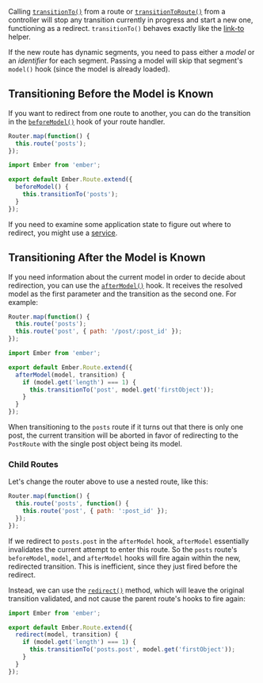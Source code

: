 Calling [`transitionTo()`][1] from a route or [`transitionToRoute()`][2] from a
controller will stop any transition currently in progress and start a new
one, functioning as a redirect. `transitionTo()` behaves exactly like the
[link-to](../../templates/links/) helper.

[1]: https://api.emberjs.com/classes/Ember.Route.html#method_transitionTo
[2]: https://api.emberjs.com/classes/Ember.Controller.html#method_transitionToRoute

If the new route has dynamic segments, you need to pass either a _model_ or an _identifier_ for each segment.
Passing a model will skip that segment's `model()` hook (since the model is
already loaded).

## Transitioning Before the Model is Known

If you want to redirect from one route to another, you can do the transition in
the [`beforeModel()`][3] hook of your route handler.

[3]: https://api.emberjs.com/classes/Ember.Route.html#method_beforeModel

```javascript {data-filename=app/router.js}
Router.map(function() {
  this.route('posts');
});
```

```javascript {data-filename=app/routes/index.js}
import Ember from 'ember';

export default Ember.Route.extend({
  beforeModel() {
    this.transitionTo('posts');
  }
});
```

If you need to examine some application state to figure out where to redirect,
you might use a [service](../../applications/services/).

## Transitioning After the Model is Known

If you need information about the current model in order to decide about
redirection, you can use the [`afterModel()`][4] hook.
It receives the resolved model as the first parameter and the transition as
the second one. For example:

[4]: https://api.emberjs.com/classes/Ember.Route.html#method_afterModel

```javascript {data-filename=app/router.js}
Router.map(function() {
  this.route('posts');
  this.route('post', { path: '/post/:post_id' });
});
```

```javascript {data-filename=app/routes/posts.js}
import Ember from 'ember';

export default Ember.Route.extend({
  afterModel(model, transition) {
    if (model.get('length') === 1) {
      this.transitionTo('post', model.get('firstObject'));
    }
  }
});
```

When transitioning to the `posts` route if it turns out that there is only one post,
the current transition will be aborted in favor of redirecting to the `PostRoute`
with the single post object being its model.

### Child Routes

Let's change the router above to use a nested route, like this:

```javascript {data-filename=app/router.js}
Router.map(function() {
  this.route('posts', function() {
    this.route('post', { path: ':post_id' });
  });
});
```

If we redirect to `posts.post` in the `afterModel` hook, `afterModel`
essentially invalidates the current attempt to enter this route. So the `posts`
route's `beforeModel`, `model`, and `afterModel` hooks will fire again within
the new, redirected transition. This is inefficient, since they just fired
before the redirect.

Instead, we can use the [`redirect()`][5] method, which will leave the original
transition validated, and not cause the parent route's hooks to fire again:

[5]: https://api.emberjs.com/classes/Ember.Route.html#method_redirect

```javascript {data-filename=app/routes/posts.js}
import Ember from 'ember';

export default Ember.Route.extend({
  redirect(model, transition) {
    if (model.get('length') === 1) {
      this.transitionTo('posts.post', model.get('firstObject'));
    }
  }
});
```
